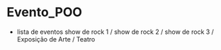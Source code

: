 # Evento_POO

- lista de eventos show de rock 1 / show de rock 2 / show de rock 3 / Exposição de Arte / Teatro
